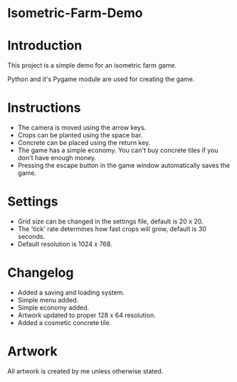 # Isometric-Farm-Demo

# Introduction
This project is a simple demo for an isometric farm game. 

Python and it's Pygame module are used for creating the game.

# Instructions
- The camera is moved using the arrow keys.
- Crops can be planted using the space bar.
- Concrete can be placed using the return key.
- The game has a simple economy. You can't buy concrete tiles if you don't have enough money.
- Pressing the escape button in the game window automatically saves the game.

# Settings
- Grid size can be changed in the settings file, default is 20 x 20.
- The 'tick' rate determines how fast crops will grow, default is 30 seconds.
- Default resolution is 1024 x 768.

# Changelog
- Added a saving and loading system.
- Simple menu added.
- Simple economy added.
- Artwork updated to proper 128 x 64 resolution.
- Added a cosmetic concrete tile.

# Artwork
All artwork is created by me unless otherwise stated.
